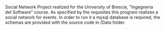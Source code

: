 Social Network 
Project realized for the University of Brescia, "Ingegneria del Software" course.
As specified by the requisites this program realizes a social network for events.
In order to run it a mysql database is required, the schemas are provided with the source code in /Data folder.
